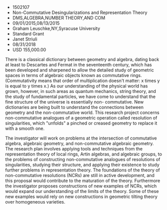 
* 1502107
* Non-Commutative Desingularizations and Representation Theory
* DMS,ALGEBRA,NUMBER THEORY,AND COM
* 09/01/2015,08/13/2015
* Graham Leuschke,NY,Syracuse University
* Standard Grant
* Janet Striuli
* 08/31/2018
* USD 155,000.00

There is a classical dictionary between geometry and algebra, dating back at
least to Descartes and Fermat in the seventeenth century, which has been
developed and sharpened to allow the detailed study of geometric spaces in terms
of algebraic objects known as commutative rings. (Commutativity means that order
of multiplication doesn't matter: x times y is equal to y times x.) As our
understanding of the physical world has grown, however, in such areas as quantum
mechanics, string theory, and the study of fundamental particles, we have come
to understand that the fine structure of the universe is essentially non-
commutative. New dictionaries are being built to understand the connections
between geometry and the non-commutative world. This research project concerns
non-commutative analogues of a geometric operation called resolution of
singularities, which "unfolds" a pinched or creased geometry to replace it with
a smooth one.

The investigator will work on problems at the intersection of commutative
algebra, algebraic geometry, and non-commutative algebraic geometry. The
research plan involves applying tools and techniques from the representation
theory of local rings, Artin algebras, and algebraic groups, to the problems of
constructing non-commutative analogues of resolutions of singularities, studying
their structure, and applying their existence to study further problems in
representation theory. The foundations of the theory of non-commutative
resolutions (NCRs) are still in active development, and this proposal would
contribute to the maturation of the theory. Furthermore the investigator
proposes constructions of new examples of NCRs, which would expand our
understanding of the limits of the theory. Some of these new examples would rely
on new constructions in geometric tilting theory over homogeneous varieties.
